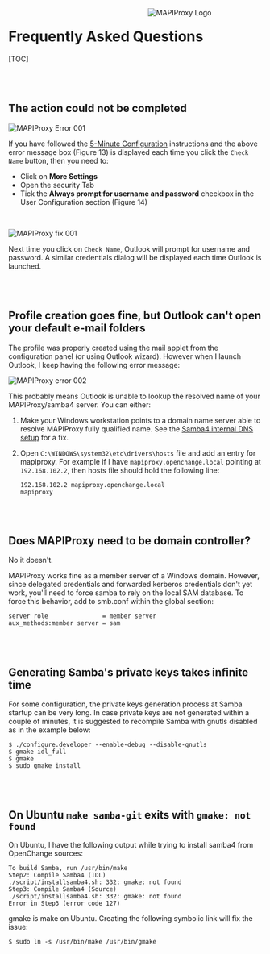 <div style="float: right; width: 45%;margin-left:2em;">
<img src="/images/mapiproxy/mapiproxy.png" alt="MAPIProxy Logo"/>
</div>

# Frequently Asked Questions #

[TOC]

<br/><br/>

## The action could not be completed ##

![MAPIProxy Error 001](/images/mapiproxy/mapiproxy_error_001.png "Figure 13. Outlook error: The action could not be completed")

If you have followed the [5-Minute Configuration](install-config.html)
instructions and the above error message box (Figure 13) is displayed
each time you click the `Check Name` button, then you need to:

* Click on **More Settings**
* Open the security Tab
* Tick the **Always prompt for username and password** checkbox in the
  User Configuration section (Figure 14)

<br>

![MAPIProxy fix 001](/images/mapiproxy/mapiproxy_error_001_fix.png "Figure 14. Resolution: Always prompt for username and password")

Next time you click on `Check Name`, Outlook will prompt for username
and password. A similar credentials dialog will be displayed each time
Outlook is launched.

<br/><br/>

## Profile creation goes fine, but Outlook can't open your default e-mail folders ##

The profile was properly created using the mail applet from the
configuration panel (or using Outlook wizard). However when I launch
Outlook, I keep having the following error message:

![MAPIProxy error 002](/images/mapiproxy/mapiproxy_error_002.png "Figure 15. Outlook error: Unable to Open your default e-mail folders")

This probably means Outlook is unable to lookup the resolved name of your MAPIProxy/samba4 server. You can either:


1. Make your Windows workstation points to a domain name server able to resolve MAPIProxy fully qualified name. See the [Samba4 internal DNS setup](/developers/configuring.html#configuration-1-samba4-with-internal-dns-server) for a fix.

2. Open `C:\WINDOWS\system32\etc\drivers\hosts` file and add an entry for mapiproxy. For example if I have `mapiproxy.openchange.local` pointing at `192.168.102.2`, then hosts file should hold the following line:<pre><code>192.168.102.2 mapiproxy.openchange.local mapiproxy</code></pre>

<br/><br/>

## Does MAPIProxy need to be domain controller? ##

No it doesn't. 

MAPIProxy works fine as a member server of a Windows domain. However,
since delegated credentials and forwarded kerberos credentials don't
yet work, you'll need to force samba to rely on the local SAM
database. To force this behavior, add to smb.conf within the global
section:


	server role               = member server
	aux_methods:member server = sam

<br/><br/>

## Generating Samba's private keys takes infinite time ##

For some configuration, the private keys generation process at Samba
startup can be very long. In case private keys are not generated
within a couple of minutes, it is suggested to recompile Samba with
gnutls disabled as in the example below:

	$ ./configure.developer --enable-debug --disable-gnutls
	$ gmake idl_full
	$ gmake
	$ sudo gmake install

<br/><br/>

## On Ubuntu `make samba-git` exits with `gmake: not found` ##

On Ubuntu, I have the following output while trying to install samba4
from OpenChange sources:

	To build Samba, run /usr/bin/make
	Step2: Compile Samba4 (IDL)
	./script/installsamba4.sh: 332: gmake: not found
	Step3: Compile Samba4 (Source)
	./script/installsamba4.sh: 332: gmake: not found
	Error in Step3 (error code 127)

gmake is make on Ubuntu. Creating the following symbolic link will fix the issue:

	$ sudo ln -s /usr/bin/make /usr/bin/gmake

